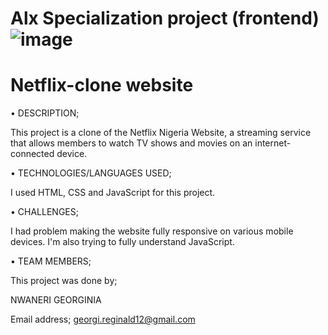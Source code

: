 
# Alx Specialization project (frontend)![image](https://github.com/Georgy22/Netflix-clone/assets/106970884/d08697b5-9931-4f14-a238-c37a26b1fed4)


# Netflix-clone website
• DESCRIPTION;

This project is a clone of the Netflix Nigeria Website, a streaming service that allows members to watch TV shows and movies on an internet-connected device. 

• TECHNOLOGIES/LANGUAGES USED;

I used HTML, CSS and JavaScript for this project.

• CHALLENGES;

I had problem making the website fully responsive on various mobile devices.
I'm also trying to fully understand JavaScript.

• TEAM MEMBERS;

This project was done by;

NWANERI GEORGINIA

Email address; georgi.reginald12@gmail.com
